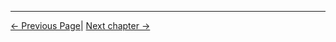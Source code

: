 

---

 [← Previous Page](4.1.2-ProductUnboxingGuide.md)| [Next chapter →](../../5-BasicApplication/README.md)